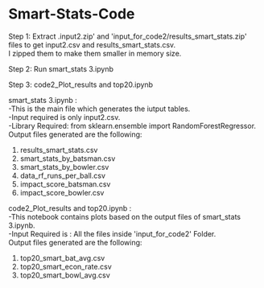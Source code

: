 # Smart-Stats-Code


Step 1: Extract .input2.zip' and 'input_for_code2/results_smart_stats.zip' files to get input2.csv and results_smart_stats.csv.<br>
I zipped them to make them smaller in memory size.<br>

Step 2: Run smart_stats 3.ipynb<br>

Step 3: code2_Plot_results and top20.ipynb<br>


smart_stats 3.ipynb : <br>
   -This is the main file which generates the iutput tables.<br>
   -Input required is only input2.csv. <br>
   -Library Required: from sklearn.ensemble import RandomForestRegressor.<br>
  Output files generated are the following:<br>
 1) results_smart_stats.csv
 2) smart_stats_by_batsman.csv
 3) smart_stats_by_bowler.csv
 4) data_rf_runs_per_ball.csv
 5) impact_score_batsman.csv
 6) impact_score_bowler.csv

code2_Plot_results and top20.ipynb : <br>
   -This notebook contains plots based on the output files of smart_stats 3.ipynb.<br>
   -Input Required is : All the files inside 'input_for_code2' Folder. <br>
  Output files generated are the following:<br>
1) top20_smart_bat_avg.csv
2) top20_smart_econ_rate.csv
3) top20_smart_bowl_avg.csv


